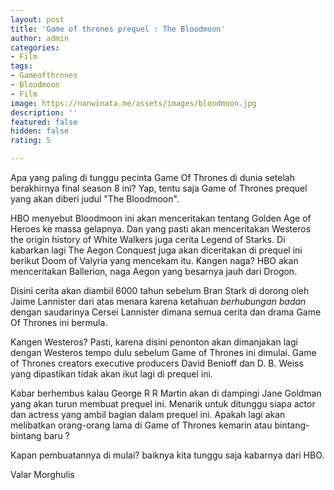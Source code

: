 ```yaml
---
layout: post
title: 'Game of thrones prequel : The Bloodmoon'
author: admin
categories:
- Film
tags:
- Gameofthrones
- Bloodmoon
- Film
image: https://nanwinata.me/assets/images/bloodmoon.jpg
description: ''
featured: false
hidden: false
rating: 5

---
```

Apa yang paling di tunggu pecinta Game Of Thrones di dunia setelah berakhirnya final season 8 ini? Yap, tentu saja Game of Thrones prequel yang akan diberi judul "The Bloodmoon".

HBO menyebut Bloodmoon ini akan menceritakan tentang Golden Age of Heroes ke massa gelapnya. Dan yang pasti akan menceritakan Westeros the origin history of White Walkers juga cerita Legend of Starks. Di kabarkan lagi The Aegon Conquest juga akan diceritakan di prequel ini berikut Doom of Valyria yang mencekam itu. Kangen naga? HBO akan menceritakan Ballerion, naga Aegon yang besarnya jauh dari Drogon.

Disini cerita akan diambil 6000 tahun sebelum Bran Stark di dorong oleh Jaime Lannister dari atas menara karena ketahuan _berhubungan badan_ dengan saudarinya Cersei Lannister dimana semua cerita dan drama Game Of Thrones ini bermula.

Kangen Westeros? Pasti, karena disini penonton akan dimanjakan lagi dengan Westeros tempo dulu sebelum Game of Thrones ini dimulai. Game of Thrones creators executive producers David Benioff dan D. B. Weiss yang dipastikan tidak akan ikut lagi di prequel ini.

Kabar berhembus kalau George R R Martin akan di dampingi Jane Goldman yang akan turun membuat prequel ini. Menarik untuk ditunggu siapa actor dan actress yang ambil bagian dalam prequel ini. Apakah lagi akan melibatkan orang-orang lama di Game of Thrones kemarin atau bintang-bintang baru ?

Kapan pembuatannya di mulai? baiknya kita tunggu saja kabarnya dari HBO.

Valar Morghulis